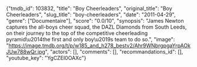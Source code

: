 {"tmdb_id": 103832, "title": "Boy Cheerleaders", "original_title": "Boy Cheerleaders", "slug_title": "boy-cheerleaders", "date": "2011-04-29", "genre": ["Documentaire"], "score": "0.0/10", "synopsis": "James Newton captures the all-boys cheer squad, the DAZL Diamonds from South Leeds, on their journey to the top of the competitive cheerleading pyramid\u2014the first and only boy\u2019s team to do so.", "image": "https://image.tmdb.org/t/p/w185_and_h278_bestv2/Ahr9WNbrgpgaYrpAOkJUw788wQr.jpg", "actors": [], "comments": [], "recommandations_id": [], "youtube_key": "YgCZEI0OAXc"}